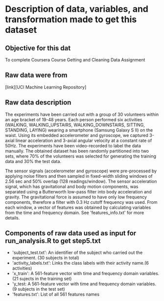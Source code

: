 
Description of data, variables, and transformation made to get this dataset
=======

## **Objective for this dat**
To complete Coursera Course Getting and Cleaning Data Assignment

## **Raw data were from**  
[link][UCI Machine Learning Repository]

  [example]: 
  http://example.comhttp://archive.ics.uci.edu/ml/datasets/Human+Activity+Recognition+Using+Smartphones

## **Raw data description**

The experiments have been carried out with a group of 30 volunteers within an age bracket of 19-48 years. Each person performed six activities (WALKING, WALKING_UPSTAIRS, WALKING_DOWNSTAIRS, SITTING, STANDING, LAYING) wearing a smartphone (Samsung Galaxy S II) on the waist. Using its embedded accelerometer and gyroscope, we captured 3-axial linear acceleration and 3-axial angular velocity at a constant rate of 50Hz. The experiments have been video-recorded to label the data manually. The obtained dataset has been randomly partitioned into two sets, where 70% of the volunteers was selected for generating the training data and 30% the test data. 

The sensor signals (accelerometer and gyroscope) were pre-processed by applying noise filters and then sampled in fixed-width sliding windows of 2.56 sec and 50% overlap (128 readings/window). The sensor acceleration signal, which has gravitational and body motion components, was separated using a Butterworth low-pass filter into body acceleration and gravity. The gravitational force is assumed to have only low frequency components, therefore a filter with 0.3 Hz cutoff frequency was used. From each window, a vector of features was obtained by calculating variables from the time and frequency domain. See 'features_info.txt' for more details. 

## Components of raw data used as input for run_analysis.R to get step5.txt

- 'subject_test.txt':		An identifier of the subject who carried out the experiment. (30 subjects in total)
- 'activity_labels.txt': 	Links the class labels with their activity name.(6 activities)
- 'x_train':			A 561-feature vector with time and frequency domain variables. (21 sujects in the training set)
- 'y_test:			A 561-feature vector with time and frequency domain variables. (9 subjects in the test set)
- 'features.txt': 		List of all 561 features names
